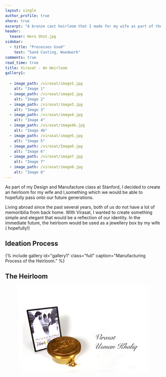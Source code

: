 ```yaml
---
layout: single 
author_profile: true
share: true 
excerpt: "A bronze cast heirloom that I made for my wife as part of the Design and Manufacture class at Stanford."
header:
  teaser: Hero Shot.jpg
sidebar:
  - title: "Processes Used"
    text: "Sand Casting, Woodwork"
comments: true
read_time: true
title: Virasat - An Heirloom 
gallery1:

  - image_path: /virasat/image1.jpg
    alt: "Image 1"
  - image_path: /virasat/image2.jpg
    alt: "Image 2"
  - image_path: /virasat/image3.jpg
    alt: "Image 3"
  - image_path: /virasat/image4.jpg
    alt: "Image 4"
  - image_path: /virasat/image4b.jpg
    alt: "Image 4b"
  - image_path: /virasat/image5.jpg
    alt: "Image 5"
  - image_path: /virasat/Image6.jpg
    alt: "Image 6"
  - image_path: /virasat/image7.jpg
    alt: "Image 7"
  - image_path: /virasat/image8.jpg
    alt: "Image 8"
---  
```


As part of my Design and Manufacture class at Stanford, I decided to create an heirloom for my wife and I,something which we would be able to hopefully pass onto our future generations.

Living abroad since the past several years, both of us do not have a lot of memoribilia from back home. With Virasat, I wanted to create something simple and elegant that would be a reflection of our identity.
In the immediate future, the heirloom would be used as a jewellery box by my wife ( hopefully!)

## Ideation Process

{% include gallery id="gallery1" class="full" caption="Manufacturing Process of the Heirloom." %}

## The Heirloom
<figure>
  <img src="/images/virasat/Hero Shot Image 3.jpg" alt="The Heirloom">
</figure> 
